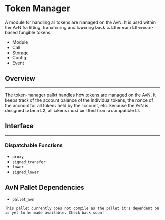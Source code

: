 # Token Manager

A module for handling all tokens are managed on the AvN. It is used within the AvN for lifting, transferring and lowering back to Ethereum Ethereum-based fungible tokens.

- Module
- Call
- Storage
- Config
- Event

## Overview

---

The token-manager pallet handles how tokens are managed on the AvN. It keeps track of the account balance of the individual tokens, the nonce of the account for all tokens held by the account, etc. Because the AvN is designed to be a L2, all tokens must be lifted from a compatible L1.  

## Interface

---

### Dispatchable Functions

- `proxy`
- `signed_transfer`
- `lower`
- `signed_lower`

## AvN Pallet Dependencies

- `pallet_avn`

<!-- language: none -->

    This pallet currently does not compile as the pallet it's dependent on is yet to be made available. Check back soon!
